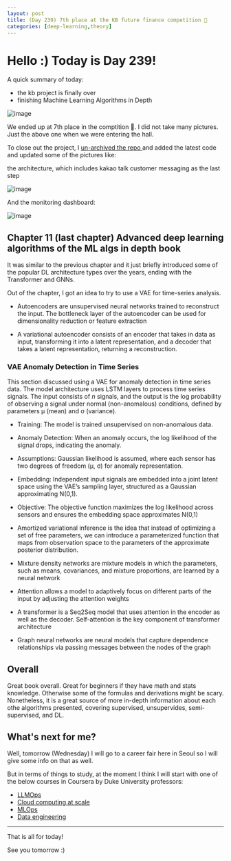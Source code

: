 ```yaml
---
layout: post
title: (Day 239) 7th place at the KB future finance competition 🥳
categories: [deep-learning,theory]
---
```


# Hello :) Today is Day 239!
A quick summary of today:
* the kb project is finally over
* finishing Machine Learning Algorithms in Depth

![image](https://github.com/user-attachments/assets/2a82ef86-bbad-4718-b0ec-90da5caaa8cc)

We ended up at 7th place in the comptition 🥳. I did not take many pictures. Just the above one when we were entering the hall. 

To close out the project, I [un-archived the repo ](https://github.com/divakaivan/kb_project) and added the latest code and updated some of the pictures like:

the architecture, which includes kakao talk customer messaging as the last step

![image](https://github.com/user-attachments/assets/ce7a88cb-b71b-4f8c-99b1-28779624314e)

And the monitoring dashboard:

![image](https://github.com/user-attachments/assets/f189c76a-5eb9-4702-9d99-1004008c273d)

## Chapter 11 (last chapter) Advanced deep learning algorithms of the ML algs in depth book

It was similar to the previous chapter and it just briefly introduced some of the popular DL architecture types over the years, ending with the Transformer and GNNs.

Out of the chapter, I got an idea to try to use a VAE for time-series analysis.

- Autoencoders are unsupervised neural networks trained to reconstruct the input. The bottleneck layer of the autoencoder can be used for dimensionality reduction or feature extraction

- A variational autoencoder consists of an encoder that takes in data as input, transforming it into a latent representation, and a decoder that takes a latent representation, returning a reconstruction.

### VAE Anomaly Detection in Time Series

This section discussed using a VAE for anomaly detection in time series data. The model architecture uses LSTM layers to process time series signals. The input consists of *n* signals, and the output is the log probability of observing a signal under normal (non-anomalous) conditions, defined by parameters μ (mean) and σ (variance).

  - Training: The model is trained unsupervised on non-anomalous data.
  - Anomaly Detection: When an anomaly occurs, the log likelihood of the signal drops, indicating the anomaly.
  - Assumptions: Gaussian likelihood is assumed, where each sensor has two degrees of freedom (μ, σ) for anomaly representation.
  - Embedding: Independent input signals are embedded into a joint latent space using the VAE’s sampling layer, structured as a Gaussian approximating N(0,1).
  - Objective: The objective function maximizes the log likelihood across sensors and ensures the embedding space approximates N(0,1)

- Amortized variational inference is the idea that instead of optimizing a set of free parameters, we can introduce a parameterized function that maps from observation space to the parameters of the approximate posterior distribution.

- Mixture density networks are mixture models in which the parameters, such as means, covariances, and mixture proportions, are learned by a neural network

- Attention allows a model to adaptively focus on different parts of the input by adjusting the attention weights

- A transformer is a Seq2Seq model that uses attention in the encoder as well as the decoder. Self-attention is the key component of transformer architecture

- Graph neural networks are neural models that capture dependence relationships via passing messages between the nodes of the graph

## Overall 

Great book overall. Great for beginners if they have math and stats knowledge. Otherwise some of the formulas and derivations might be scary. Nonetheless, it is a great source of more in-depth information about each othe algorithms presented, covering supervised, unsupervides, semi-supervised, and DL. 

## What's next for me?

Well, tomorrow (Wednesday) I will go to a career fair here in Seoul so I will give some info on that as well.

But in terms of things to study, at the moment I think I will start with one of the below courses in Coursera by Duke University professors:

- [LLMOps](https://www.coursera.org/specializations/large-language-model-operations)
- [Cloud computing at scale](https://www.coursera.org/specializations/building-cloud-computing-solutions-at-scale)
- [MLOps](https://www.coursera.org/specializations/mlops-machine-learning-duke)
- [Data engineering](https://www.coursera.org/specializations/python-data-engineering)


---

That is all for today!

See you tomorrow :)
